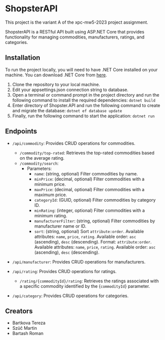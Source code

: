 # ShopsterAPI

This project is the variant A of the xpc-mw5-2023 project assignment.

ShopsterAPI is a RESTful API built using ASP.NET Core that provides functionality for managing commodities, manufacturers, ratings, and categories.

## Installation

To run the project locally, you will need to have .NET Core installed on your machine. You can download .NET Core from [here](https://dotnet.microsoft.com/download).

1. Clone the repository to your local machine.
2. Edit your appsettings.json connection string to database.
3. Open a terminal or command prompt in the project directory and run the following command to install the required dependencies: `dotnet build`
4. Enter directory of Shopster.API and run the following command to create and migrate the database: `dotnet ef database update`
5. Finally, run the following command to start the application: `dotnet run`
## Endpoints

* `/api/commodity`: Provides CRUD operations for commodities.
  * `/commodity/top-rated`: Retrieves the top-rated commodities based on the average rating. 
  * `/commodity/search`:
    * Parameters:
      * `name`: (string, optional) Filter commodities by name.
      * `minPrice`: (decimal, optional) Filter commodities with a minimum price.
      *  `maxPrice`: (decimal, optional) Filter commodities with a maximum price.
      *  `categoryId`: (GUID, optional) Filter commodities by category ID.
      *  `minRating`: (integer, optional) Filter commodities with a minimum rating.
      *  `manufacturerFilter`: (string, optional) Filter commodities by manufacturer name or ID.
        *  `sort`: (string, optional) Sort `attribute:order`. Available attributes: `name`, `price`, `rating`. Available order: `asc` (ascending), `desc` (descending). 
      Format: `attribute:order`. Available attributes: `name`, `price`, `rating`. Available order: `asc` (ascending), `desc` (descending).
     
* `/api/manufacturer`: Provides CRUD operations for manufacturers.
* `/api/rating`: Provides CRUD operations for ratings.
    * `/rating/{commodityId}/rating`: Retrieves the ratings associated with a specific commodity identified by the {`commodityId`} parameter.
* `/api/category`: Provides CRUD operations for categories.


## Creators

- Bartkova Tereza
- Szüč Martin
- Bartash Roman


